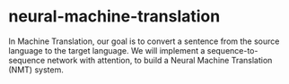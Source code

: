 # neural-machine-translation
In Machine Translation, our goal is to convert a sentence from the source language to the target language. We will implement a sequence-to-sequence  network with attention, to build a Neural Machine Translation (NMT) system.
